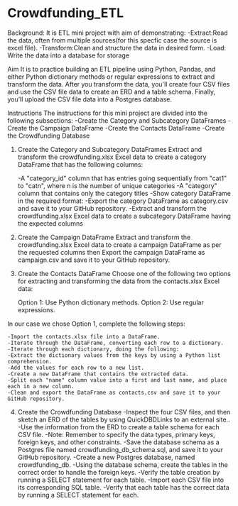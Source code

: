 # Crowdfunding_ETL
Background:
It is ETL mini project with aim of demonstrating:
    -Extract:Read the data, often from multiple sources(for this specfic case the source is excel file).
    -Transform:Clean and structure the data in desired form.
    -Load: Write the data into a database for storage

Aim
It is to practice building an ETL pipeline using Python, Pandas, and either Python dictionary methods or regular expressions to extract and transform the data. After you transform the data, you'll create four CSV files and use the CSV file data to create an ERD and a table schema. Finally, you’ll upload the CSV file data into a Postgres database.

Instructions
The instructions for this mini project are divided into the following subsections:
    -Create the Category and Subcategory DataFrames
    -Create the Campaign DataFrame
    -Create the Contacts DataFrame
    -Create the Crowdfunding Database

1. Create the Category and Subcategory DataFrames
Extract and transform the crowdfunding.xlsx Excel data to create a category DataFrame that has the following columns:

    -A "category_id" column that has entries going sequentially from "cat1" to "catn", where n is the number of unique categories
    -A "category" column that contains only the category titles
    -Show category DataFrame in the required format:
    -Export the category DataFrame as category.csv and save it to your GitHub repository.
    -Extract and transform the crowdfunding.xlsx Excel data to create a subcategory DataFrame having the expected columns

2. Create the Campaign DataFrame
Extract and transform the crowdfunding.xlsx Excel data to create a campaign DataFrame as per the requested columns then
Export the campaign DataFrame as campaign.csv and save it to your GitHub repository.

3. Create the Contacts DataFrame
Choose one of the following two options for extracting and transforming the data from the contacts.xlsx Excel data:

    Option 1: Use Python dictionary methods.
    Option 2: Use regular expressions.

In our case we chose Option 1, complete the following steps:

    -Import the contacts.xlsx file into a DataFrame.
    -Iterate through the DataFrame, converting each row to a dictionary.
    -Iterate through each dictionary, doing the following:
    -Extract the dictionary values from the keys by using a Python list comprehension.
    -Add the values for each row to a new list.
    -Create a new DataFrame that contains the extracted data.
    -Split each "name" column value into a first and last name, and place each in a new column.
    -Clean and export the DataFrame as contacts.csv and save it to your GitHub repository.

4. Create the Crowdfunding Database
    -Inspect the four CSV files, and then sketch an ERD of the tables by using QuickDBDLinks to an external site..
    -Use the information from the ERD to create a table schema for each CSV file.
    -Note: Remember to specify the data types, primary keys, foreign keys, and other constraints.
    -Save the database schema as a Postgres file named crowdfunding_db_schema.sql, and save it to your GitHub repository.
    -Create a new Postgres database, named crowdfunding_db.
    -Using the database schema, create the tables in the correct order to handle the foreign keys.
    -Verify the table creation by running a SELECT statement for each table.
    -Import each CSV file into its corresponding SQL table.
    -Verify that each table has the correct data by running a SELECT statement for each.





